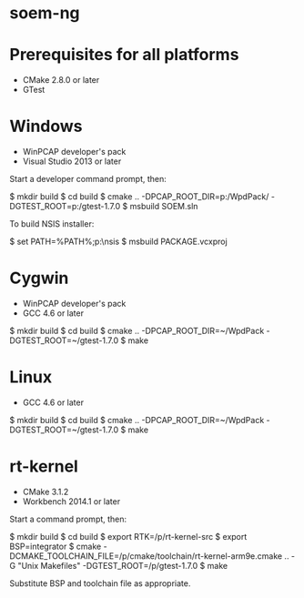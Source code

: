 soem-ng
=======

Prerequisites for all platforms
===============================

 * CMake 2.8.0 or later
 * GTest

Windows
=======

 * WinPCAP developer's pack
 * Visual Studio 2013 or later

Start a developer command prompt, then:

 $ mkdir build
 $ cd build
 $ cmake .. -DPCAP_ROOT_DIR=p:/WpdPack/ -DGTEST_ROOT=p:/gtest-1.7.0
 $ msbuild SOEM.sln

To build NSIS installer:

 $ set PATH=%PATH%;p:\nsis
 $ msbuild PACKAGE.vcxproj

Cygwin
======

 * WinPCAP developer's pack
 * GCC 4.6 or later

 $ mkdir build
 $ cd build
 $ cmake .. -DPCAP_ROOT_DIR=~/WpdPack -DGTEST_ROOT=~/gtest-1.7.0
 $ make

Linux
=====

 * GCC 4.6 or later

 $ mkdir build
 $ cd build
 $ cmake .. -DPCAP_ROOT_DIR=~/WpdPack -DGTEST_ROOT=~/gtest-1.7.0
 $ make

rt-kernel
=========

 * CMake 3.1.2
 * Workbench 2014.1 or later

Start a command prompt, then:

 $ mkdir build
 $ cd build
 $ export RTK=/p/rt-kernel-src
 $ export BSP=integrator
 $ cmake -DCMAKE_TOOLCHAIN_FILE=/p/cmake/toolchain/rt-kernel-arm9e.cmake .. -G "Unix Makefiles" -DGTEST_ROOT=/p/gtest-1.7.0
 $ make

Substitute BSP and toolchain file as appropriate.
